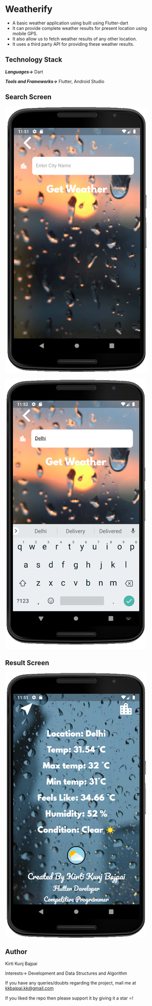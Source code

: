 # Weatherify

- A basic weather application using built using Flutter-dart
- It can provide complete weather results for present location using mobile GPS. 
- It also allow us to fetch weather results of any other location. 
- It uses a third party API for providing these weather results.

## Technology Stack

***Languages->*** Dart

***Tools and Frameworks->*** Flutter, Android Studio

## Search Screen
![App_Screens](/images/image1.png)

![App_Screens](/images/image2.png)
## Result Screen
![App_Screens](/images/image3.png)

## Author

Kirti Kunj Bajpai

Interests-> Development and Data Structures and Algorithm

If you have any queries/doubts regarding the project, mail me at kkbajpai.kk@gmail.com

If you liked the repo then please support it by giving it a star ⭐!
